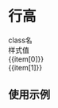 # 行高

<script setup>
import { useData } from 'vitepress'
import { ref } from 'vue'

const { page } = useData()

const list = ref([
  ['lh-10', 'line-height: 10rpx;'],
  ['lh-10.09', 'line-height: 10.09rpx;'],
  ['lh-10.09', 'line-height: 10.09rpx;'],
  ['lh-.09', 'line-height: .09rpx;'],
  ['lh-n-10', 'line-height: 10;'],
  ['lh-n-10.09', 'line-height: 10.09;'],
  ['lh-n-10.09', 'line-height: 10.09;'],
  ['lh-n-.09', 'line-height: .09;'],
])
</script>

<!-- 命名规律：`gap-{数值}` -->
<div class="a-flex a-row a-jc-sb a-border-b a-h-30"  >
  <div class="a-flex-1">class名</div>
  <div class="a-flex-1">样式值</div>
</div>
<div class=" a-flex-1" style="overflow-y:auto;max-height: 300px">
  <div class="a-flex a-row a-jc-sb a-border-b a-min-h-30" v-for="(item, index) in list" :key="index" >
    <div class="a-flex-1">{{item[0]}}</div>
    <div class="a-flex-1">{{item[1]}}</div>
  </div>
</div>


## 使用示例
